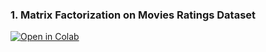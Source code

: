 ### 1. Matrix Factorization on Movies Ratings Dataset

[![Open in Colab](https://colab.research.google.com/assets/colab-badge.svg)](https://colab.research.google.com/github/manaranjanp/ISB_MLUL/blob/main/factorization/MovieLens_Analysis_v1.ipynb)
